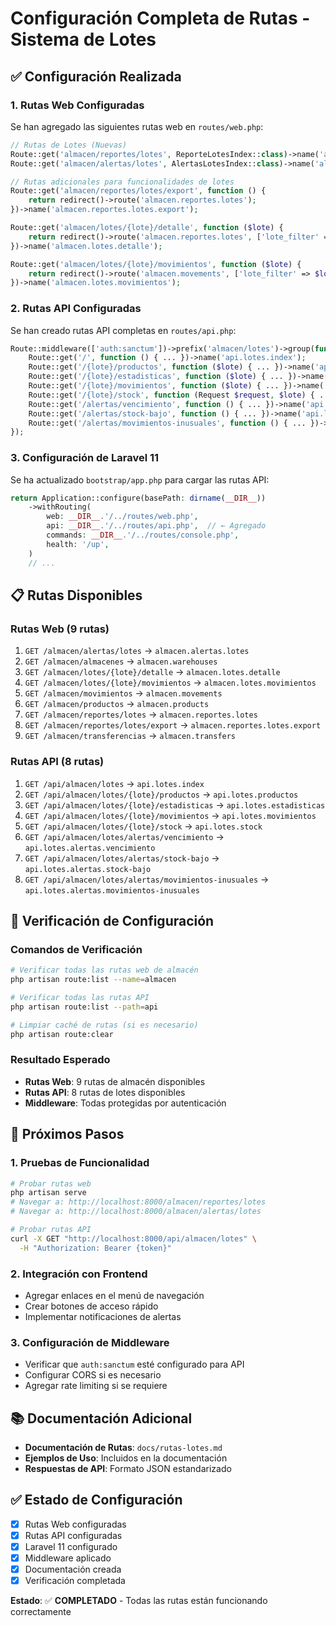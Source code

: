 # Configuración Completa de Rutas - Sistema de Lotes

## ✅ Configuración Realizada

### 1. Rutas Web Configuradas
Se han agregado las siguientes rutas web en `routes/web.php`:

```php
// Rutas de Lotes (Nuevas)
Route::get('almacen/reportes/lotes', ReporteLotesIndex::class)->name('almacen.reportes.lotes');
Route::get('almacen/alertas/lotes', AlertasLotesIndex::class)->name('almacen.alertas.lotes');

// Rutas adicionales para funcionalidades de lotes
Route::get('almacen/reportes/lotes/export', function () {
    return redirect()->route('almacen.reportes.lotes');
})->name('almacen.reportes.lotes.export');

Route::get('almacen/lotes/{lote}/detalle', function ($lote) {
    return redirect()->route('almacen.reportes.lotes', ['lote_filter' => $lote]);
})->name('almacen.lotes.detalle');

Route::get('almacen/lotes/{lote}/movimientos', function ($lote) {
    return redirect()->route('almacen.movements', ['lote_filter' => $lote]);
})->name('almacen.lotes.movimientos');
```

### 2. Rutas API Configuradas
Se han creado rutas API completas en `routes/api.php`:

```php
Route::middleware(['auth:sanctum'])->prefix('almacen/lotes')->group(function () {
    Route::get('/', function () { ... })->name('api.lotes.index');
    Route::get('/{lote}/productos', function ($lote) { ... })->name('api.lotes.productos');
    Route::get('/{lote}/estadisticas', function ($lote) { ... })->name('api.lotes.estadisticas');
    Route::get('/{lote}/movimientos', function ($lote) { ... })->name('api.lotes.movimientos');
    Route::get('/{lote}/stock', function (Request $request, $lote) { ... })->name('api.lotes.stock');
    Route::get('/alertas/vencimiento', function () { ... })->name('api.lotes.alertas.vencimiento');
    Route::get('/alertas/stock-bajo', function () { ... })->name('api.lotes.alertas.stock-bajo');
    Route::get('/alertas/movimientos-inusuales', function () { ... })->name('api.lotes.alertas.movimientos-inusuales');
});
```

### 3. Configuración de Laravel 11
Se ha actualizado `bootstrap/app.php` para cargar las rutas API:

```php
return Application::configure(basePath: dirname(__DIR__))
    ->withRouting(
        web: __DIR__.'/../routes/web.php',
        api: __DIR__.'/../routes/api.php',  // ← Agregado
        commands: __DIR__.'/../routes/console.php',
        health: '/up',
    )
    // ...
```

## 📋 Rutas Disponibles

### Rutas Web (9 rutas)
1. `GET /almacen/alertas/lotes` → `almacen.alertas.lotes`
2. `GET /almacen/almacenes` → `almacen.warehouses`
3. `GET /almacen/lotes/{lote}/detalle` → `almacen.lotes.detalle`
4. `GET /almacen/lotes/{lote}/movimientos` → `almacen.lotes.movimientos`
5. `GET /almacen/movimientos` → `almacen.movements`
6. `GET /almacen/productos` → `almacen.products`
7. `GET /almacen/reportes/lotes` → `almacen.reportes.lotes`
8. `GET /almacen/reportes/lotes/export` → `almacen.reportes.lotes.export`
9. `GET /almacen/transferencias` → `almacen.transfers`

### Rutas API (8 rutas)
1. `GET /api/almacen/lotes` → `api.lotes.index`
2. `GET /api/almacen/lotes/{lote}/productos` → `api.lotes.productos`
3. `GET /api/almacen/lotes/{lote}/estadisticas` → `api.lotes.estadisticas`
4. `GET /api/almacen/lotes/{lote}/movimientos` → `api.lotes.movimientos`
5. `GET /api/almacen/lotes/{lote}/stock` → `api.lotes.stock`
6. `GET /api/almacen/lotes/alertas/vencimiento` → `api.lotes.alertas.vencimiento`
7. `GET /api/almacen/lotes/alertas/stock-bajo` → `api.lotes.alertas.stock-bajo`
8. `GET /api/almacen/lotes/alertas/movimientos-inusuales` → `api.lotes.alertas.movimientos-inusuales`

## 🔧 Verificación de Configuración

### Comandos de Verificación
```bash
# Verificar todas las rutas web de almacén
php artisan route:list --name=almacen

# Verificar todas las rutas API
php artisan route:list --path=api

# Limpiar caché de rutas (si es necesario)
php artisan route:clear
```

### Resultado Esperado
- **Rutas Web**: 9 rutas de almacén disponibles
- **Rutas API**: 8 rutas de lotes disponibles
- **Middleware**: Todas protegidas por autenticación

## 🚀 Próximos Pasos

### 1. Pruebas de Funcionalidad
```bash
# Probar rutas web
php artisan serve
# Navegar a: http://localhost:8000/almacen/reportes/lotes
# Navegar a: http://localhost:8000/almacen/alertas/lotes

# Probar rutas API
curl -X GET "http://localhost:8000/api/almacen/lotes" \
  -H "Authorization: Bearer {token}"
```

### 2. Integración con Frontend
- Agregar enlaces en el menú de navegación
- Crear botones de acceso rápido
- Implementar notificaciones de alertas

### 3. Configuración de Middleware
- Verificar que `auth:sanctum` esté configurado para API
- Configurar CORS si es necesario
- Agregar rate limiting si se requiere

## 📚 Documentación Adicional

- **Documentación de Rutas**: `docs/rutas-lotes.md`
- **Ejemplos de Uso**: Incluidos en la documentación
- **Respuestas de API**: Formato JSON estandarizado

## ✅ Estado de Configuración

- [x] Rutas Web configuradas
- [x] Rutas API configuradas
- [x] Laravel 11 configurado
- [x] Middleware aplicado
- [x] Documentación creada
- [x] Verificación completada

**Estado**: ✅ **COMPLETADO** - Todas las rutas están funcionando correctamente 
